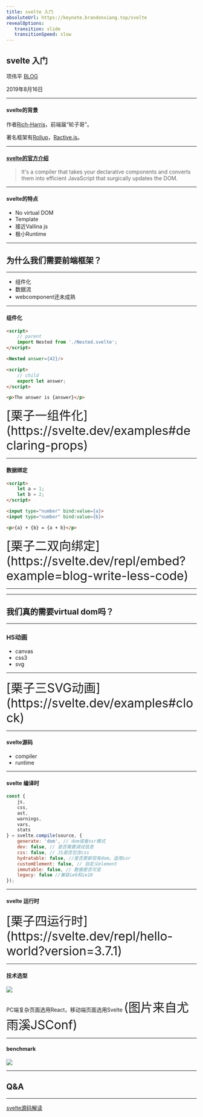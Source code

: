 ```yaml
---
title: svelte 入门
absoluteUrl: https://keynote.brandonxiang.top/svelte
revealOptions: 
   transition: slide
   transitionSpeed: slow
---
```


## svelte 入门

项伟平 [BLOG](https://brandonxiang.vercel.app/)

2019年8月16日

---

#### svelte的背景

作者[Rich-Harris](https://github.com/Rich-Harris)，前端届“轮子哥”。

著名框架有[Rollup](https://github.com/rollup/rollup)，[Ractive.js](https://ractive.js.org/)。

---

#### [svelte的官方介绍](https://github.com/sveltejs/svelte)

> It's a compiler that takes your declarative components and converts them into efficient JavaScript that surgically updates the DOM.

---

#### svelte的特点

- No virtual DOM
- Template
- 接近Vallina js
- 极小Runtime

---

## 为什么我们需要前端框架？

---

- 组件化
- 数据流
- webcomponent还未成熟

---

#### 组件化

```html
<script>
    // parent
	import Nested from './Nested.svelte';
</script>

<Nested answer={42}/>
```

```html
<script>
    // child
	export let answer;
</script>

<p>The answer is {answer}</p>
```
<font size="6">
[栗子一组件化](https://svelte.dev/examples#declaring-props)
</font>

---

#### 数据绑定

```html
<script>
	let a = 1;
	let b = 2;
</script>

<input type="number" bind:value={a}>
<input type="number" bind:value={b}>

<p>{a} + {b} = {a + b}</p>
```

<font size="6">
[栗子二双向绑定](https://svelte.dev/repl/embed?example=blog-write-less-code)
</font>

---

<!-- .slide: data-background="white" data-background-image="https://keynote.brandonxiang.top/public/img/vueReact.png" data-background-size="contain" -->

---

## 我们真的需要virtual dom吗？

---

### H5动画

- canvas
- css3
- svg

---

<font size="6">
[栗子三SVG动画](https://svelte.dev/examples#clock)
</font>

---

#### svelte源码

- compiler
- runtime

---

#### svelte 编译时

```javascript
const {
	js,
	css,
	ast,
	warnings,
	vars,
	stats
} = svelte.compile(source, {
    generate: 'dom', // dom或者ssr模式
    dev: false, // 是否需要调试信息
    css: false, // JS是否包含css
    hydratable: false, //是否更新现有dom。适用ssr
    customElement: false, // 自定义element
    immutable: false, // 数据是否可变
    legacy: false //兼容ie9和ie10
});
```

---

#### svelte 运行时

<font size="6">
[栗子四运行时](https://svelte.dev/repl/hello-world?version=3.7.1)
</font>

---

#### 技术选型

![](https://user-gold-cdn.xitu.io/2019/8/4/16c5b1ea7164acdc?imageslim)

PC端复杂页面选用React，移动端页面选用Svelte
<font size="6">(图片来自尤雨溪JSConf)</font>

---

#### benchmark

![](https://keynote.brandonxiang.top/public/img/benchmark.png)

---

## Q&A


---

[svelte源码解读](https://mp.weixin.qq.com/s/nE7IRvaosnBqvFrkcNGDLA)



